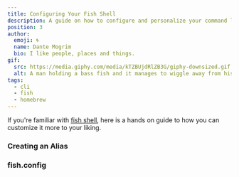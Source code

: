 ```yaml
---
title: Configuring Your Fish Shell
description: A guide on how to configure and personalize your command line fish shell.
position: 3
author:
  emoji: 🌀
  name: Dante Mogrim
  bio: I like people, places and things.
gif:
  src: https://media.giphy.com/media/kTZBUjdRlZB3G/giphy-downsized.gif
  alt: A man holding a bass fish and it manages to wiggle away from his grip.
tags:
  - cli
  - fish
  - homebrew
---
```

If you're familiar with [fish shell](https://fishshell.com/), here is a hands on guide to how you can customize it more to your liking.

### Creating an Alias

### fish.config
